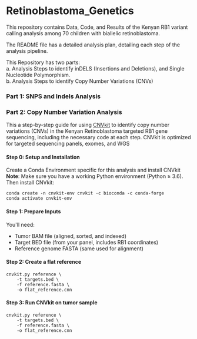 # Retinoblastoma_Genetics
This repository contains Data, Code, and Results of the Kenyan RB1 variant calling analysis among 70 children with biallelic retinoblastoma.  


The README file has a detailed analysis plan, detailing each step of the analysis pipeline.    

This Repository has two parts:  
    a. Analysis Steps to identify inDELS (Insertions and Deletions), and Single Nucleotide Polymorphism.  
    b. Analysis Steps to identify Copy Number Variations (CNVs)  


### Part 1: SNPS and Indels Analysis



### Part 2: Copy Number Variation Analysis  
This a step-by-step guide for using [CNVkit](https://cnvkit.readthedocs.io/en/stable/pipeline.html) to identify copy number variations (CNVs) in the Kenyan Retinoblastoma targeted RB1 gene sequencing, including the necessary code at each step. CNVkit is optimized for targeted sequencing panels, exomes, and WGS  

#### Step 0: Setup and Installation
Create a Conda Environment specific for this analysis and install CNVkit  
**Note**: Make sure you have a working Python environment (Python ≥ 3.6). Then install CNVkit:   

```
conda create -n cnvkit-env cnvkit -c bioconda -c conda-forge
conda activate cnvkit-env
```


####  Step 1: Prepare Inputs
You'll need:

* Tumor BAM file (aligned, sorted, and indexed)
* Target BED file (from your panel, includes RB1 coordinates)
* Reference genome FASTA (same used for alignment)

#### Step 2: Create a flat reference

```
cnvkit.py reference \
    -t targets.bed \
    -f reference.fasta \
    -o flat_reference.cnn
```

#### Step 3: Run CNVkit on tumor sample

```
cnvkit.py reference \
    -t targets.bed \
    -f reference.fasta \
    -o flat_reference.cnn
```
